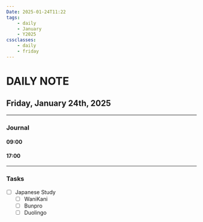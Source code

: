 ```yaml
---
Date: 2025-01-24T11:22
tags:
    - daily
    - January
    - Y2025
cssclasses:
    - daily
    - friday
---
```

# DAILY NOTE
## Friday, January 24th, 2025
***
### Journal

#### 09:00

#### 17:00

***
### Tasks
- [ ] Japanese Study
    - [ ] WaniKani
    - [ ] Bunpro
    - [ ] Duolingo
